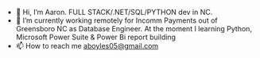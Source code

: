 - 👋 Hi, I’m Aaron. FULL STACK/.NET/SQL/PYTHON dev in NC.
- 🌱 I’m currently working remotely for Incomm Payments out of Greensboro NC as Database Engineer. At the moment I learning Python, Microsoft Power Suite & Power Bi report building
- 📫 How to reach me aboyles05@gmail.com

<!---
aaronb05/aaronb05 is a ✨ special ✨ repository because its `README.md` (this file) appears on your GitHub profile.
You can click the Preview link to take a look at your changes.
--->
